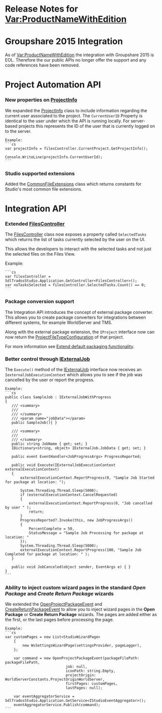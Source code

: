 Release Notes for <Var:ProductNameWithEdition>
===================

# Groupshare 2015 Integration
As of <Var:ProductNameWithEdition> the integration with Groupshare 2015 is EOL. Therefore the our public APIs no longer offer the support and any code references have been removed.

# Project Automation API

### New properties on [ProjectInfo](../../api/projectautomation/Sdl.ProjectAutomation.Core.ProjectInfo.yml)
We expanded the [ProjectInfo](../../api/projectautomation/Sdl.ProjectAutomation.Core.ProjectInfo.yml) class to include information regarding the current user associated to the project.
The `CurrentUserID` Property is identical to the user under which the API is running locally. For server-based projects this represents the ID of the user that is currently logged on to the server.

    Example: 
    ```cs
    var projectInfo = filesController.CurrentProject.GetProjectInfo();

    Console.WriteLine(projectInfo.CurrentUserId);
    ```
### Studio supported extensions    
Added the [CommonFileExtensions](../../api/projectautomation/Sdl.ProjectAutomation.Core.CommonFileExtensions.yml) class which returns constants for Studio's most common file extensions.


# Integration API

### Extended [FilesController](../../api/integration/Sdl.TranslationStudioAutomation.IntegrationApi.FilesController.yml)
The [FilesController](../../api/integration/Sdl.TranslationStudioAutomation.IntegrationApi.FilesController.yml) class now exposes a property called `SelectedTasks` which returns the list of tasks currently selected by the user on the UI.

This allows the developers to interact with the selected tasks and not just the selected files on the Files View.

Example:

    ```cs
    var filesController = SdlTradosStudio.Application.GetController<FilesController>();
    var noTasksSelected = filesController.SelectedTasks.Count() == 0;
    ```
### Package conversion support
The Integration API introduces the concept of external package converter. This allows you to create package converters for integrations between different systems, for example WorldServer and TMS. 
    
Along with the external package extension, the `IProject` interface now can now return the [ProjectFileTypeConfiguration](../../api/projectautomation/Sdl.ProjectAutomation.Core.ProjectFileTypeConfiguration.yml) of that project.
    
For more information see [Extend default packaging functionality](../integration/extend_standard_packaging_support.md).

### Better control through [IExternalJob](../../api/integration/Sdl.Desktop.IntegrationApi.Jobs.IExternalJob.yml)
The `Execute()` method of the [IExternalJob](../../api/integration/Sdl.Desktop.IntegrationApi.Jobs.IExternalJob.yml) interface now receives an `IexternalJobExecutionContext` which allows you to see if the job was cancelled by the user or report the progress.
    
    Example:
    ```cs
    public class SampleJob : IExternalJobWithProgress
    {
       /// <summary>
       ///
       /// </summary>
       /// <param name="jobData"></param>
       public SampleJob(){ }
       
       /// <summary>
       ///
       /// </summary>
       public string JobName { get; set; }
       IDictionary<string, object> IExternalJob.JobData { get; set; }
 
       public event EventHandler<JobProgressArgs> ProgressReported;
 
       public void Execute(IExternalJobExecutionContext externalExecutionContext)
       {
           externalExecutionContext.ReportProgress(0, "Sample Job Started for package at location: ");
 
           System.Threading.Thread.Sleep(5000);
           if (externalExecutionContext.CancelRequested)
           {
               externalExecutionContext.ReportProgress(0, "Job cancelled by user " );
               return;
           }
           ProgressReported?.Invoke(this, new JobProgressArgs()
           {
               PercentComplete = 50,
               StatusMessage = "Sample Job Processing for package at location: "
           });
           System.Threading.Thread.Sleep(5000);
           externalExecutionContext.ReportProgress(100, "Sample Job Completed for package at location: " );
       }
 
       public void JobCanceled(object sender, EventArgs e) { }
    }
    ```

### Ability to inject custom wizard pages in the standard *Open Package* and *Create Return Package* wizards
We extended the [OpenProjectPackageEvent](../../api/integration/Sdl.TranslationStudioAutomation.IntegrationApi.Events.OpenProjectPackageEvent.yml) and [CreateReturnPackageEvent](../../api/integration/Sdl.TranslationStudioAutomation.IntegrationApi.Events.CreateReturnPackageEvent.yml) to allow you to inject wizard pages in the **Open Package** or **Create Return Package** wizards. The pages are added either as the first, or the last pages before processing the page.

    Example: 
    ```cs
    var customPages = new List<StudioWizardPage>
        {
            new WsSettingsWizardPage(settingsProvider, pageLogger),
        };
 
        var command = new OpenProjectPackageEvent(packageFilePath: packageFilePath,
                                job: null,
                                iconPath: string.Empty,
                                projectOrigin: WorldServerConstants.ProjectOriginWorldServer,
                                firstPages: customPages,
                                lastPages: null);
 
        var eventAggregatorService = SdlTradosStudio.Application.GetService<IStudioEventAggregator>();
        eventAggregatorService.Publish(command);
    ```
